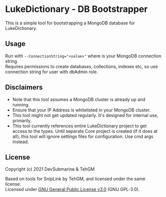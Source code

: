 # LukeDictionary - DB Bootstrapper
This is a simple tool for bootstrapping a MongoDB database for LukeDictionary.

## Usage
Run with `--ConnectionString="<value>"` where <value> is your MongoDB connection string.  
Requires permissions to create databases, collections, indexes etc, so use connection string for user with dbAdmin role.

## Disclaimers
- Note that this tool assumes a MongoDB cluster is already up and running.
- Ensure that your IP Address is whitelisted in your MongoDB cluster.
- This tool might not get updated regularly. It's designed for internal use, primarily.
- This tool currently references entire LukeDictionary project to get access to the types. Until separate Core project is created (if it does at all), this tool will ignore settings files for configuration. Use cmd args instead.

## License
Copyright (c) 2021 DevSubmarine & TehGM

Based on tools for SnipLink by TehGM, and licensed under the same license.  
Licensed under [GNU General Public License v3.0](LICENSE) (GNU GPL-3.0).